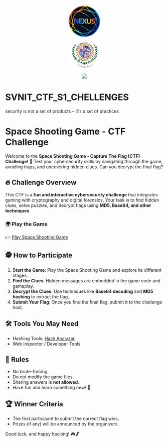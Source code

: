 <p align="center">
  <img src="nexus.png" width="100">
</p>
<p align="center">
  <img src="LOGO-1-removebg-preview.png" width="100">
</p>
<p align="center">
  <img src="Light Blue Sci-Fi Futuristic Animated Logo (1).gif" width="100">
</p>


# SVNIT_CTF_S1_CHELLENGES
security is not a set of products – it's a set of practices

# Space Shooting Game - CTF Challenge

Welcome to the **Space Shooting Game - Capture The Flag (CTF) Challenge!** 🚀
Test your cybersecurity skills by navigating through the game, avoiding traps, and uncovering hidden clues. Can you decrypt the final flag?

## 🔥 Challenge Overview
This CTF is a **fun and interactive cybersecurity challenge** that integrates gaming with cryptography and digital forensics. Your task is to find hidden clues, solve puzzles, and decrypt flags using **MD5, Base64, and other techniques**.

### 🌍 Play the Game
👉 [Play Space Shooting Game](https://cybergyan25.github.io/SpaceShooting-Game/)

## 🕵️ How to Participate
1. **Start the Game**: Play the Space Shooting Game and explore its different stages.
2. **Find the Clues**: Hidden messages are embedded in the game code and gameplay.
3. **Decrypt the Clues**: Use techniques like **Base64 decoding** and **MD5 hashing** to extract the flag.
4. **Submit Your Flag**: Once you find the final flag, submit it to the challenge host.

## 🛠 Tools You May Need
- Hashing Tools: [Hash Analyzer](https://md5hashing.net/)
- Web Inspector / Developer Tools

## 🎯 Rules
- No brute-forcing.
- Do not modify the game files.
- Sharing answers is **not allowed**.
- Have fun and learn something new! 🚀

## 🏆 Winner Criteria
- The first participant to submit the correct flag wins.
- Prizes (if any) will be announced by the organizers.

Good luck, and happy hacking! 🎮🔓
